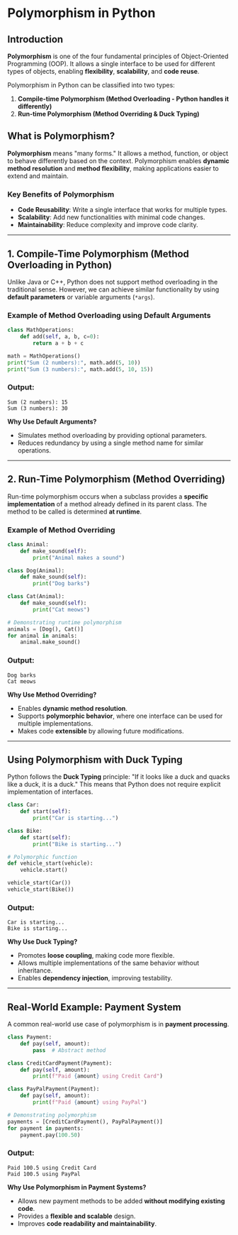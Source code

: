 # Polymorphism in Python

## Introduction

**Polymorphism** is one of the four fundamental principles of Object-Oriented Programming (OOP). It allows a single interface to be used for different types of objects, enabling **flexibility**, **scalability**, and **code reuse**.

Polymorphism in Python can be classified into two types:
1. **Compile-time Polymorphism (Method Overloading - Python handles it differently)**
2. **Run-time Polymorphism (Method Overriding & Duck Typing)**

## **What is Polymorphism?**

**Polymorphism** means "many forms." It allows a method, function, or object to behave differently based on the context. Polymorphism enables **dynamic method resolution** and **method flexibility**, making applications easier to extend and maintain.

### **Key Benefits of Polymorphism**
- **Code Reusability**: Write a single interface that works for multiple types.
- **Scalability**: Add new functionalities with minimal code changes.
- **Maintainability**: Reduce complexity and improve code clarity.

---

## **1. Compile-Time Polymorphism (Method Overloading in Python)**

Unlike Java or C++, Python does not support method overloading in the traditional sense. However, we can achieve similar functionality by using **default parameters** or variable arguments (`*args`).

### **Example of Method Overloading using Default Arguments**

```python
class MathOperations:
    def add(self, a, b, c=0):
        return a + b + c

math = MathOperations()
print("Sum (2 numbers):", math.add(5, 10))
print("Sum (3 numbers):", math.add(5, 10, 15))
```

### **Output:**
```
Sum (2 numbers): 15
Sum (3 numbers): 30
```

**Why Use Default Arguments?**
- Simulates method overloading by providing optional parameters.
- Reduces redundancy by using a single method name for similar operations.

---

## **2. Run-Time Polymorphism (Method Overriding)**

Run-time polymorphism occurs when a subclass provides a **specific implementation** of a method already defined in its parent class. The method to be called is determined **at runtime**.

### **Example of Method Overriding**

```python
class Animal:
    def make_sound(self):
        print("Animal makes a sound")

class Dog(Animal):
    def make_sound(self):
        print("Dog barks")

class Cat(Animal):
    def make_sound(self):
        print("Cat meows")

# Demonstrating runtime polymorphism
animals = [Dog(), Cat()]
for animal in animals:
    animal.make_sound()
```

### **Output:**
```
Dog barks
Cat meows
```

**Why Use Method Overriding?**
- Enables **dynamic method resolution**.
- Supports **polymorphic behavior**, where one interface can be used for multiple implementations.
- Makes code **extensible** by allowing future modifications.

---

## **Using Polymorphism with Duck Typing**

Python follows the **Duck Typing** principle: "If it looks like a duck and quacks like a duck, it is a duck." This means that Python does not require explicit implementation of interfaces.

```python
class Car:
    def start(self):
        print("Car is starting...")

class Bike:
    def start(self):
        print("Bike is starting...")

# Polymorphic function
def vehicle_start(vehicle):
    vehicle.start()

vehicle_start(Car())
vehicle_start(Bike())
```

### **Output:**
```
Car is starting...
Bike is starting...
```

**Why Use Duck Typing?**
- Promotes **loose coupling**, making code more flexible.
- Allows multiple implementations of the same behavior without inheritance.
- Enables **dependency injection**, improving testability.

---

## **Real-World Example: Payment System**

A common real-world use case of polymorphism is in **payment processing**.

```python
class Payment:
    def pay(self, amount):
        pass  # Abstract method

class CreditCardPayment(Payment):
    def pay(self, amount):
        print(f"Paid {amount} using Credit Card")

class PayPalPayment(Payment):
    def pay(self, amount):
        print(f"Paid {amount} using PayPal")

# Demonstrating polymorphism
payments = [CreditCardPayment(), PayPalPayment()]
for payment in payments:
    payment.pay(100.50)
```

### **Output:**
```
Paid 100.5 using Credit Card
Paid 100.5 using PayPal
```

**Why Use Polymorphism in Payment Systems?**
- Allows new payment methods to be added **without modifying existing code**.
- Provides a **flexible and scalable** design.
- Improves **code readability and maintainability**.